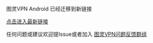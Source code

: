 
图灵VPN Android 已经迁移到新链接

[点击进入最新链接](https://github.com/YoungBoy0048/tulingx) 

任何问题或建议欢迎提Issue或者加入 [图灵VPN问题反馈群组](https://t.me/joinchat/hQIgjjh2XnNiNzU1)
